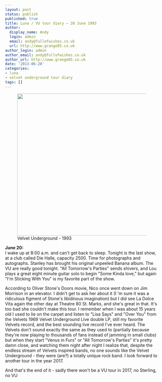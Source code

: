 ```yaml
---
layout: post
status: publish
published: true
title: Luna / VU tour diary – 20 June 1993
author:
  display_name: Andy
  login: admin
  email: andy@fullofwishes.co.uk
  url: http://www.grange85.co.uk
author_login: admin
author_email: andy@fullofwishes.co.uk
author_url: http://www.grange85.co.uk
date: '2013-06-20'
categories:
- luna
- velvet underground tour diary
tags: []
---
```

<p><figure class="caption aligncenter"><img src="https://media.fullofwishes.co.uk/00-misc/pictures/vu-1993.jpg" width="600" height="466" class /><figcaption class="caption-text"> Velvet Underground - 1993</figcaption></figure>
<strong>June 20:</strong><br />
I wake up at 8:00 a.m. and can't get back to sleep. Tonight is the last show, at a club called Die Halle, capacity 2500. Time for photographs and autographs. Stanley has brought his original unpeeled Banana album. The VU are really good tonight. "All Tomorrow's Parties" sends shivers, and Lou plays a great eight minute guitar solo to begin "Some Kinda love," but again "I'm Sticking With You" is my favorite part of the show. </p>
<p>According to Oliver Stone's Doors movie, Nico once went down on Jim Morrison in an elevator. I didn't get to ask her about it (I 'm sure it was a ridiculous figment of Stone's libidinous imagination) but I did see La Dolce Vita again the other day at Theatre 80 St. Marks, and she's great in that. It's too bad she couldn't make this tour. I remember when I was about 15 years old I used to lie on the carpet and listen to "Lisa Says" and "Over You" from the Velvets 1969 Velvet Underground Live double LP, still my favorite Velvets record, and the best sounding live record I've ever heard. The Velvets don't sound exactly the same as they used to (partially because they're now playing to thousands of fans instead of jamming in small clubs) but when they start "Venus in Furs" or "All Tomorrow's Parties" it's pretty damn close, and watching them night after night I realize that, despite the endless stream of Velvets inspired bands, no one sounds like the Velvet Underground - they were (are?) a totally unique rock band. I look forward to another tour in the year 2017.</p>
<p class="text-muted">And that's the end of it - sadly there won't be a VU tour in 2017, no Sterling, no VU</p>
